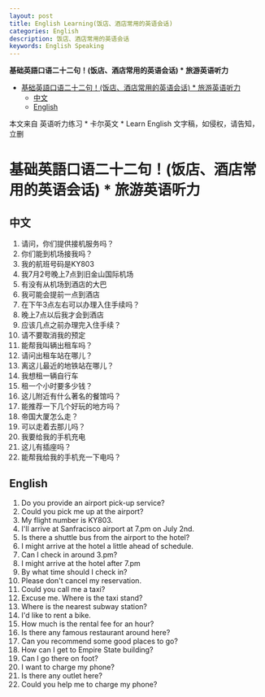 ```yaml
---
layout: post
title: English Learning(饭店、酒店常用的英语会话)
categories: English
description: 饭店、酒店常用的英语会话
keywords: English Speaking
---
```


<!-- START doctoc generated TOC please keep comment here to allow auto update -->
<!-- DON'T EDIT THIS SECTION, INSTEAD RE-RUN doctoc TO UPDATE -->
**基础英語口语二十二句！(饭店、酒店常用的英语会话) * 旅游英语听力**

- [基础英語口语二十二句！(饭店、酒店常用的英语会话) * 旅游英语听力](#%E5%9F%BA%E7%A1%80%E8%8B%B1%E8%AA%9E%E5%8F%A3%E8%AF%AD%E4%BA%8C%E5%8D%81%E4%BA%8C%E5%8F%A5%E9%A5%AD%E5%BA%97%E9%85%92%E5%BA%97%E5%B8%B8%E7%94%A8%E7%9A%84%E8%8B%B1%E8%AF%AD%E4%BC%9A%E8%AF%9D--%E6%97%85%E6%B8%B8%E8%8B%B1%E8%AF%AD%E5%90%AC%E5%8A%9B)
  - [中文](#%E4%B8%AD%E6%96%87)
  - [English](#english)

<!-- END doctoc generated TOC please keep comment here to allow auto update -->

本文来自 英语听力练习 * 卡尔英文 * Learn English 文字稿，如侵权，请告知，立删
# 基础英語口语二十二句！(饭店、酒店常用的英语会话) * 旅游英语听力

## 中文
1. 请问，你们提供接机服务吗？
2. 你们能到机场接我吗？
3. 我的航班号码是KY803
4. 我7月2号晚上7点到旧金山国际机场
5. 有没有从机场到酒店的大巴
6. 我可能会提前一点到酒店
7. 在下午3点左右可以办理入住手续吗？
8. 晚上7点以后我才会到酒店
9. 应该几点之前办理完入住手续？
10. 请不要取消我的预定
11. 能帮我叫辆出租车吗？
12. 请问出租车站在哪儿？
13. 离这儿最近的地铁站在哪儿？
14. 我想租一辆自行车
15. 租一个小时要多少钱？
16. 这儿附近有什么著名的餐馆吗？
17. 能推荐一下几个好玩的地方吗？
18. 帝国大厦怎么走？
19. 可以走着去那儿吗？
20. 我要给我的手机充电
21. 这儿有插座吗？
22. 能帮我给我的手机充一下电吗？

## English
1. Do you provide an airport pick-up service?
2. Could you pick me up at the airport?
3. My flight number is KY803.
4. I'll arrive at Sanfracisco airport at 7.pm on July 2nd.
5. Is there a shuttle bus from the airport to the hotel?
6. I might arrive at the hotel a little ahead of schedule.
7. Can I check in around 3.pm?
8. I might arrive at the hotel after 7.pm
9. By what time should I check in?
10. Please don't cancel my reservation.
11. Could you call me a taxi?
12. Excuse me. Where is the taxi stand?
13. Where is the nearest subway station?
14. I'd like to rent a bike.
15. How much is the rental fee for an hour?
16. Is there any famous restaurant around here?
17. Can you recommend some good places to go?
18. How can I get to Empire State building?
19. Can I go there on foot?
20. I want to charge my phone?
21. Is there any outlet here?
22. Could you help me to charge my phone?
